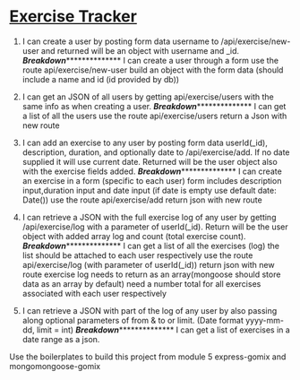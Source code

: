 # [Exercise Tracker](https://www.freecodecamp.org/learn/apis-and-microservices/apis-and-microservices-projects/exercise-tracker)


1. I can create a user by posting form data username to /api/exercise/new-user and returned will be an object with username and _id.
***************Breakdown*****************************
I can create a user through a form
use the route api/exercise/new-user
build an object with the form data (should include a name and id (id provided by db))

2. I can get an JSON of all users by getting api/exercise/users with the same info as when creating a user.
***************Breakdown*****************************
I can get a list of all the users
use the route api/exercise/users
return a Json with new route

3. I can add an exercise to any user by posting form data userId(_id), description, duration, and optionally date to /api/exercise/add. If no date supplied it will use current date. Returned will be the user object also with the exercise fields added.
***************Breakdown*****************************
I can create an exercise in a form (specific to each user) 
form includes description input,duration input and date input (if date is empty use default date: Date())
use the route api/exercise/add
return json with new route

4. I can retrieve a JSON with the full exercise log of any user by getting /api/exercise/log with a parameter of userId(_id). Return will be the user object with added array log and count (total exercise count).
***************Breakdown*****************************
I can get a list of all the exercises (log)
the list should be attached to each user respectively
use the route api/exercise/log (with parameter of userId(_id))
return json with new route
exercise log needs to return as an array(mongoose should store data as an array by default)
need a number total for all exercises associated with each user respectively


5. I can retrieve a JSON with part of the log of any user by also passing along optional parameters of from & to or limit. (Date format yyyy-mm-dd, limit = int)
***************Breakdown*****************************
I can get a list of exercises in a date range as a json.


Use the boilerplates to build this project from module 5
express-gomix and mongomongoose-gomix